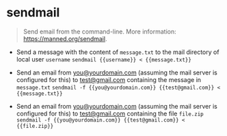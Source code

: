 # sendmail
> Send email from the command-line.
> More information: <https://manned.org/sendmail>.

- Send a message with the content of `message.txt` to the mail directory of local user `username`
`sendmail {{username}} < {{message.txt}}`

- Send an email from you@yourdomain.com (assuming the mail server is configured for this) to test@gmail.com containing the message in `message.txt`
`sendmail -f {{you@yourdomain.com}} {{test@gmail.com}} < {{message.txt}}`

- Send an email from you@yourdomain.com (assuming the mail server is configured for this) to test@gmail.com containing the file `file.zip`
`sendmail -f {{you@yourdomain.com}} {{test@gmail.com}} < {{file.zip}}`
